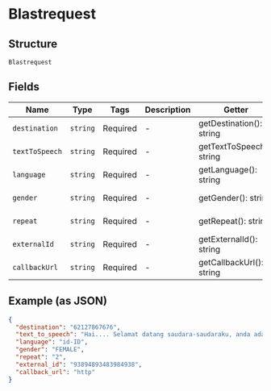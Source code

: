 
# Blastrequest

## Structure

`Blastrequest`

## Fields

| Name | Type | Tags | Description | Getter | Setter |
|  --- | --- | --- | --- | --- | --- |
| `destination` | `string` | Required | - | getDestination(): string | setDestination(string destination): void |
| `textToSpeech` | `string` | Required | - | getTextToSpeech(): string | setTextToSpeech(string textToSpeech): void |
| `language` | `string` | Required | - | getLanguage(): string | setLanguage(string language): void |
| `gender` | `string` | Required | - | getGender(): string | setGender(string gender): void |
| `repeat` | `string` | Required | - | getRepeat(): string | setRepeat(string repeat): void |
| `externalId` | `string` | Required | - | getExternalId(): string | setExternalId(string externalId): void |
| `callbackUrl` | `string` | Required | - | getCallbackUrl(): string | setCallbackUrl(string callbackUrl): void |

## Example (as JSON)

```json
{
  "destination": "62127867676",
  "text_to_speech": "Hai.... Selamat datang saudara-saudaraku, anda adalah pelanggan utama hari ini, selamat yaaa gaeees!",
  "language": "id-ID",
  "gender": "FEMALE",
  "repeat": "2",
  "external_id": "93894893483984938",
  "callback_url": "http"
}
```

